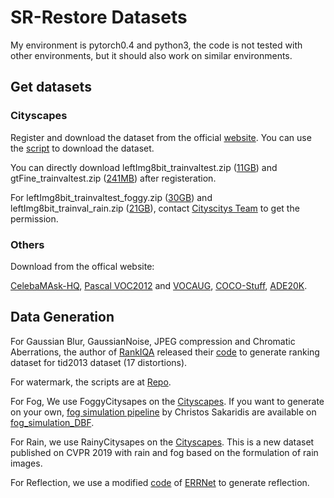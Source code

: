 # SR-Restore Datasets
My environment is pytorch0.4 and python3, the code is not tested with other environments, but it should also work on similar environments.

## Get datasets

### Cityscapes
Register and download the dataset from the official [website](https://www.cityscapes-dataset.com/). You can use the [script](SR-Restore/scripts/download_citys.sh) to download the dataset.

You can directly download leftImg8bit_trainvaltest.zip ([11GB](https://www.cityscapes-dataset.com/file-handling/?packageID=3)) and gtFine_trainvaltest.zip ([241MB](https://www.cityscapes-dataset.com/file-handling/?packageID=1)) after registeration.

For leftImg8bit_trainvaltest_foggy.zip ([30GB](https://www.cityscapes-dataset.com/file-handling/?packageID=29)) and leftImg8bit_trainval_rain.zip ([21GB](https://www.cityscapes-dataset.com/file-handling/?packageID=33)), contact [Cityscitys Team](mailto:mail@cityscapes-dataset.net) to get the permission.


### Others

Download from the offical website: 

[CelebaMAsk-HQ](https://github.com/switchablenorms/CelebAMask-HQ), 
[Pascal VOC2012](http://host.robots.ox.ac.uk/pascal/VOC/voc2012/VOCtrainval_11-May-2012.tar) and [VOCAUG](https://www2.eecs.berkeley.edu/Research/Projects/CS/vision/grouping/semantic_contours/benchmark.tgz),
[COCO-Stuff](https://github.com/nightrome/cocostuff),
[ADE20K](http://groups.csail.mit.edu/vision/datasets/ADE20K/).

## Data Generation

For Gaussian Blur, GaussianNoise, JPEG compression and Chromatic Aberrations, the author of [RankIQA](https://github.com/xialeiliu) released their [code](https://github.com/xialeiliu/RankIQA/tree/master/data/rank_tid2013) to generate ranking dataset for tid2013 dataset (17 distortions).

For watermark, the scripts are at [Repo](https://github.com/xiaweihao/SR-Restore/tree/master/data_generator/watermark).

For Fog, We use FoggyCitysapes on the [Cityscapes](https://www.cityscapes-dataset.com/). If you want to generate on your own, [fog simulation pipeline](https://www.vision.ee.ethz.ch/~csakarid/Model_adaptation_SFSU_dense/) by Christos Sakaridis are available on [fog_simulation_DBF](https://github.com/sakaridis/fog_simulation_DBF).

For Rain, we use RainyCitysapes on the [Cityscapes](https://www.cityscapes-dataset.com/). This is a new dataset published on CVPR 2019 with rain and fog based on the formulation of rain images.

For Reflection, we use a modified [code](https://github.com/xiaweihao/SR-Restore/tree/master/data_generator/reflect) of [ERRNet](https://github.com/Vandermode/ERRNet) to generate reflection.